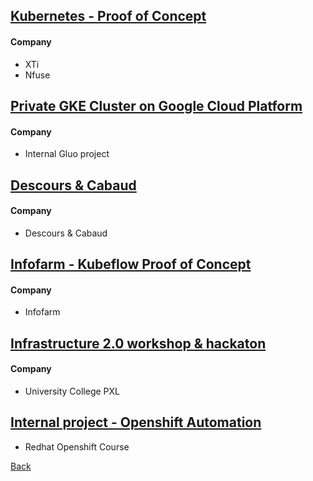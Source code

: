 ## [Kubernetes - Proof of Concept](projects/kubernetes-poc.md)

#### Company

* XTi
* Nfuse

## [Private GKE Cluster on Google Cloud Platform](projects/private-gke-poc.md)

#### Company

* Internal Gluo project

## [Descours & Cabaud](projects/descours-cabaud.md)

#### Company

* Descours & Cabaud

## [Infofarm - Kubeflow Proof of Concept](projects/infofarm-kubeflow-poc.md)

#### Company

* Infofarm

## [Infrastructure 2.0 workshop & hackaton](projects/infra-workshop.md)

#### Company

* University College PXL

## [Internal project - Openshift Automation](projects/openshift-automation.md)

* Redhat Openshift Course

[Back](../../index.md)
